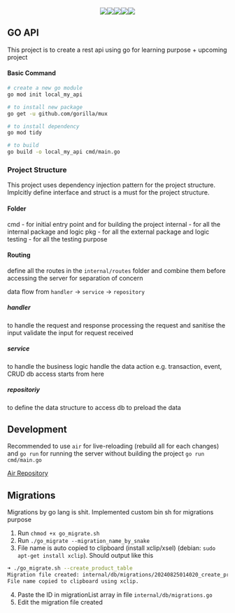 <div style="display: flex;align-items: center; justify-content: center; margin-top: 20px">
  <img src="https://img.shields.io/badge/Go-00ADD8?style=for-the-badge&logo=go&logoColor=white" />
  <img src="https://img.shields.io/badge/Debian-A81D33?style=for-the-badge&logo=debian&logoColor=white" />
  <img src="https://img.shields.io/badge/Shell_Script-121011?style=for-the-badge&logo=gnu-bash&logoColor=white" />
  <img src="https://img.shields.io/badge/PostgreSQL-316192?style=for-the-badge&logo=postgresql&logoColor=white" />
  <img src="https://img.shields.io/badge/JWT-000000?style=for-the-badge&logo=JSON%20web%20tokens&logoColor=white" />
</div>

## GO API

This project is to create a rest api using go for learning purpose + upcoming project

#### Basic Command

```bash
# create a new go module
go mod init local_my_api

# to install new package
go get -u github.com/gorilla/mux

# to install dependency
go mod tidy

# to build
go build -o local_my_api cmd/main.go
```

### Project Structure

This project uses dependency injection pattern for the project structure. Implcitly define interface and struct is a must for the project structure.

#### Folder

cmd - for initial entry point and for building the project
internal - for all the internal package and logic
pkg - for all the external package and logic
testing - for all the testing purpose

#### Routing

define all the routes in the `internal/routes` folder and combine them before accessing the server for separation of concern

data flow from `handler` -> `service` -> `repository`

##### handler

to handle the request and response
processing the request and sanitise the input
validate the input for request received

##### service

to handle the business logic
handle the data action e.g. transaction, event, CRUD
db access starts from here

##### repositoriy

to define the data structure
to access db
to preload the data

## Development

Recommended to use `air` for live-reloading (rebuild all for each changes) and `go run` for running the server without building the project `go run cmd/main.go`

[Air Repository](https://github.com/air-verse/air)

## Migrations

Migrations by go lang is shit. Implemented custom bin sh for migrations purpose

1. Run `chmod +x go_migrate.sh`
2. Run `./go_migrate --migration_name_by_snake`
3. File name is auto copied to clipboard (install xclip/xsel) (debian: `sudo apt-get install xclip`). Should output like this

```bash
➜ ./go_migrate.sh --create_product_table
Migration file created: internal/db/migrations/20240825014020_create_product_table.go
File name copied to clipboard using xclip.
```

4. Paste the ID in migrationList array in file `internal/db/migrations.go`
5. Edit the migration file created
